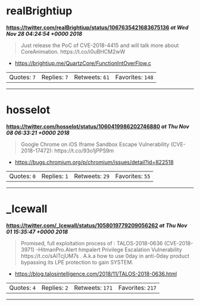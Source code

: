 # realBrightiup
**https://twitter.com/realBrightiup/status/1067635421683675136 _at Wed Nov 28 04:24:54 +0000 2018_**
<blockquote>
Just release the PoC of CVE-2018-4415 and will talk more about CoreAnimation. 
https://t.co/i0uBHCM2wW
</blockquote>

* https://brightiup.me/QuartzCore/FunctionIntOverFlow.c

<table><tr>
<td>Quotes: <code>7</code></td>
<td>Replies: <code>7</code></td>
<td>Retweets: <code>61</code></td>
<td>Favorites: <code>148</code></td>
</tr></table>

---

# hosselot
**https://twitter.com/hosselot/status/1060419986202746880 _at Thu Nov 08 06:33:21 +0000 2018_**
<blockquote>
Google Chrome on iOS Iframe Sandbox Escape Vulnerability (CVE-2018-17472):
https://t.co/93o1jPPS9m
</blockquote>

* https://bugs.chromium.org/p/chromium/issues/detail?id=822518

<table><tr>
<td>Quotes: <code>0</code></td>
<td>Replies: <code>1</code></td>
<td>Retweets: <code>29</code></td>
<td>Favorites: <code>55</code></td>
</tr></table>

---

# _Icewall
**https://twitter.com/_Icewall/status/1058019779209056262 _at Thu Nov 01 15:35:47 +0000 2018_**
<blockquote>
Promised, full exploitation  process of : TALOS-2018-0636 (CVE-2018-3971) -HitmanPro.Alert hmpalert Privilege Escalation Vulnerability https://t.co/sAlTcjUM7s . A.k.a how to use 0day in anti-0day product bypassing its LPE protection to gain SYSTEM.
</blockquote>

* https://blog.talosintelligence.com/2018/11/TALOS-2018-0636.html

<table><tr>
<td>Quotes: <code>4</code></td>
<td>Replies: <code>2</code></td>
<td>Retweets: <code>171</code></td>
<td>Favorites: <code>217</code></td>
</tr></table>

---

